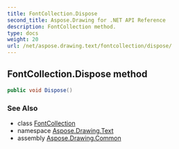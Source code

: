 ```yaml
---
title: FontCollection.Dispose
second_title: Aspose.Drawing for .NET API Reference
description: FontCollection method. 
type: docs
weight: 20
url: /net/aspose.drawing.text/fontcollection/dispose/
---
```

## FontCollection.Dispose method

```csharp
public void Dispose()
```

### See Also

* class [FontCollection](../)
* namespace [Aspose.Drawing.Text](../../fontcollection/)
* assembly [Aspose.Drawing.Common](../../../)


